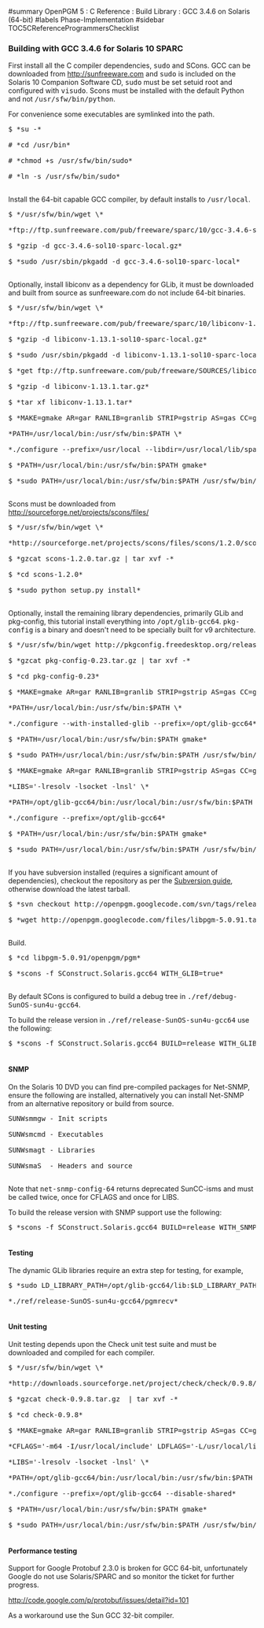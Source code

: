﻿#summary OpenPGM 5 : C Reference : Build Library : GCC 3.4.6 on Solaris (64-bit)
#labels Phase-Implementation
#sidebar TOC5CReferenceProgrammersChecklist
### Building with GCC 3.4.6 for Solaris 10 SPARC ###
First install all the C compiler dependencies, <tt>sudo</tt> and SCons.  GCC can be downloaded from http://sunfreeware.com and <tt>sudo</tt> is included on the Solaris 10 Companion Software CD, <tt>sudo</tt> must be set setuid root and configured with <tt>visudo</tt>.  Scons must be installed with the default Python and not <tt>/usr/sfw/bin/python</tt>.

For convenience some executables are symlinked into the path.
<pre>
$ *su -*<br>
# *cd /usr/bin*<br>
# *chmod +s /usr/sfw/bin/sudo*<br>
# *ln -s /usr/sfw/bin/sudo*<br>
</pre>
Install the 64-bit capable GCC compiler, by default installs to <tt>/usr/local</tt>.
<pre>
$ */usr/sfw/bin/wget \*<br>
*ftp://ftp.sunfreeware.com/pub/freeware/sparc/10/gcc-3.4.6-sol10-sparc-local.gz *<br>
$ *gzip -d gcc-3.4.6-sol10-sparc-local.gz*<br>
$ *sudo /usr/sbin/pkgadd -d gcc-3.4.6-sol10-sparc-local*<br>
</pre>
Optionally, install libiconv as a dependency for GLib, it must be downloaded and built from source as sunfreeware.com do not include 64-bit binaries.
<pre>
$ */usr/sfw/bin/wget \*<br>
*ftp://ftp.sunfreeware.com/pub/freeware/sparc/10/libiconv-1.13.1-sol10-sparc-local.gz *<br>
$ *gzip -d libiconv-1.13.1-sol10-sparc-local.gz*<br>
$ *sudo /usr/sbin/pkgadd -d libiconv-1.13.1-sol10-sparc-local*<br>
$ *get ftp://ftp.sunfreeware.com/pub/freeware/SOURCES/libiconv-1.13.1.tar.gz *<br>
$ *gzip -d libiconv-1.13.1.tar.gz*<br>
$ *tar xf libiconv-1.13.1.tar*<br>
$ *MAKE=gmake AR=gar RANLIB=granlib STRIP=gstrip AS=gas CC=gcc CFLAGS='-m64' \*<br>
*PATH=/usr/local/bin:/usr/sfw/bin:$PATH \*<br>
*./configure --prefix=/usr/local --libdir=/usr/local/lib/sparcv9*<br>
$ *PATH=/usr/local/bin:/usr/sfw/bin:$PATH gmake*<br>
$ *sudo PATH=/usr/local/bin:/usr/sfw/bin:$PATH /usr/sfw/bin/gmake install*<br>
</pre>
Scons must be downloaded from http://sourceforge.net/projects/scons/files/
<pre>
$ */usr/sfw/bin/wget \*<br>
*http://sourceforge.net/projects/scons/files/scons/1.2.0/scons-1.2.0.tar.gz/download *<br>
$ *gzcat scons-1.2.0.tar.gz | tar xvf -*<br>
$ *cd scons-1.2.0*<br>
$ *sudo python setup.py install*<br>
</pre>
Optionally, install the remaining library dependencies, primarily GLib and pkg-config, this tutorial install everything into <tt>/opt/glib-gcc64</tt>.  <tt>pkg-config</tt> is a binary and doesn't need to be specially built for v9 architecture.
<pre>
$ */usr/sfw/bin/wget http://pkgconfig.freedesktop.org/releases/pkg-config-0.23.tar.gz *<br>
$ *gzcat pkg-config-0.23.tar.gz | tar xvf -*<br>
$ *cd pkg-config-0.23*<br>
$ *MAKE=gmake AR=gar RANLIB=granlib STRIP=gstrip AS=gas CC=gcc \*<br>
*PATH=/usr/local/bin:/usr/sfw/bin:$PATH \*<br>
*./configure --with-installed-glib --prefix=/opt/glib-gcc64*<br>
$ *PATH=/usr/local/bin:/usr/sfw/bin:$PATH gmake*<br>
$ *sudo PATH=/usr/local/bin:/usr/sfw/bin:$PATH /usr/sfw/bin/gmake install*<br>
$ *MAKE=gmake AR=gar RANLIB=granlib STRIP=gstrip AS=gas CC=gcc CFLAGS='-m64' \*<br>
*LIBS='-lresolv -lsocket -lnsl' \*<br>
*PATH=/opt/glib-gcc64/bin:/usr/local/bin:/usr/sfw/bin:$PATH \*<br>
*./configure --prefix=/opt/glib-gcc64*<br>
$ *PATH=/usr/local/bin:/usr/sfw/bin:$PATH gmake*<br>
$ *sudo PATH=/usr/local/bin:/usr/sfw/bin:$PATH /usr/sfw/bin/gmake install*<br>
</pre>
If you have subversion installed (requires a significant amount of dependencies), checkout the repository as per the [Subversion guide](http://code.google.com/p/openpgm/source/checkout), otherwise download the latest tarball.
<pre>
$ *svn checkout http://openpgm.googlecode.com/svn/tags/release-5-0-91 libpgm-5.0.91 *<br>
$ *wget http://openpgm.googlecode.com/files/libpgm-5.0.91.tar.gz *<br>
</pre>
Build.
<pre>
$ *cd libpgm-5.0.91/openpgm/pgm*<br>
$ *scons -f SConstruct.Solaris.gcc64 WITH_GLIB=true*<br>
</pre>
By default SCons is configured to build a debug tree in <tt>./ref/debug-SunOS-sun4u-gcc64</tt>.

To build the release version in <tt>./ref/release-SunOS-sun4u-gcc64</tt> use the following:
<pre>
$ *scons -f SConstruct.Solaris.gcc64 BUILD=release WITH_GLIB=true*<br>
</pre>


#### SNMP ####
On the Solaris 10 DVD you can find pre-compiled packages for Net-SNMP, ensure the following are installed, alternatively you can install Net-SNMP from an alternative repository or build from source.
<pre>
SUNWsmmgw - Init scripts<br>
SUNWsmcmd - Executables<br>
SUNWsmagt - Libraries<br>
SUNWsmaS  - Headers and source<br>
</pre>

Note that <tt>net-snmp-config-64</tt> returns deprecated SunCC-isms and must be called twice, once for CFLAGS and once for LIBS.

To build the release version with SNMP support use the following:
<pre>
$ *scons -f SConstruct.Solaris.gcc64 BUILD=release WITH_SNMP=true WITH_GLIB=true*<br>
</pre>


#### Testing ####
The dynamic GLib libraries require an extra step for testing, for example,
<pre>
$ *sudo LD_LIBRARY_PATH=/opt/glib-gcc64/lib:$LD_LIBRARY_PATH \*<br>
*./ref/release-SunOS-sun4u-gcc64/pgmrecv*<br>
</pre>


#### Unit testing ####
Unit testing depends upon the Check unit test suite and must be downloaded and compiled for each compiler.
<pre>
$ */usr/sfw/bin/wget \*<br>
*http://downloads.sourceforge.net/project/check/check/0.9.8/check-0.9.8.tar.gz/download *<br>
$ *gzcat check-0.9.8.tar.gz  | tar xvf -*<br>
$ *cd check-0.9.8*<br>
$ *MAKE=gmake AR=gar RANLIB=granlib STRIP=gstrip AS=gas CC=gcc \*<br>
*CFLAGS='-m64 -I/usr/local/include' LDFLAGS='-L/usr/local/lib' \*<br>
*LIBS='-lresolv -lsocket -lnsl' \*<br>
*PATH=/opt/glib-gcc64/bin:/usr/local/bin:/usr/sfw/bin:$PATH \*<br>
*./configure --prefix=/opt/glib-gcc64 --disable-shared*<br>
$ *PATH=/usr/local/bin:/usr/sfw/bin:$PATH gmake*<br>
$ *sudo PATH=/usr/local/bin:/usr/sfw/bin:$PATH /usr/sfw/bin/gmake install*<br>
</pre>


#### Performance testing ####
Support for Google Protobuf 2.3.0 is broken for GCC 64-bit, unfortunately Google do not use Solaris/SPARC and so monitor the ticket for further progress.

http://code.google.com/p/protobuf/issues/detail?id=101

As a workaround use the Sun GCC 32-bit compiler.